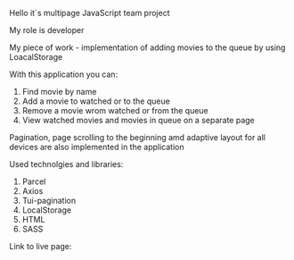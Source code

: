Hello it`s multipage JavaScript team project

My role is developer

My piece of work - implementation of adding movies to the queue by using
LoacalStorage

With this application you can:

1. Find movie by name
2. Add a movie to watched or to the queue
3. Remove a movie wrom watched or from the queue
4. View watched movies and movies in queue on a separate page

Pagination, page scrolling to the beginning amd adaptive layout for all devices
are also implemented in the application

Used technolgies and libraries:

1. Parcel
2. Axios
3. Tui-pagination
4. LocalStorage
5. HTML
6. SASS

Link to live page:
